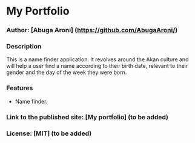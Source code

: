# My Portfolio

### Author: [Abuga Aroni] (https://github.com/AbugaAroni/)

### Description
This is a name finder application. It revolves around the Akan culture and will help a user
find a name according to their birth date, relevant to their gender and the day of the week they were born.

### Features
* Name finder.

### Link to the published site: [My portfolio] (to be added)


### License: [MIT] (to be added)
